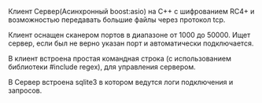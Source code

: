 Клиент Сервер(Асинхронный boost:asio) на C++ с шифрованием RC4+ и возможностью передавать большие файлы через протокол tcp.

Клиент оснащен сканером портов в диапазоне от 1000 до 50000. Ищет сервер, если был не верно указан порт и автоматически подключается.

В клиент встроена простая командная строка (с использованием библиотеки #include regex), для управления сервером.

В Сервер встроена sqlite3 в котором ведутся логи подключения и запросов.
